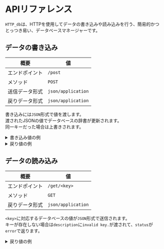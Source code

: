 # APIリファレンス
`HTTP_db`は、HTTPを使用してデータの書き込みや読み込みを行う、簡易的かつとっつき易い、データベースマネージャーです。

## データの書き込み
概要|値
---|---
エンドポイント|`/post`
メソッド|`POST`
送信データ形式|`json/application`
戻りデータ形式|`json/application`

書き込みには`JSON`形式で値を渡します。  
渡されたJSONの値でデータベースの辞書が更新されます。  
同一キーだった場合は上書きされます。

<details>
<summary>書き込み値の例</summary>

```json
{
    "keyname":"items"
}
```
</details>

<details>
<summary>戻り値の例</summary>

- 成功
```json
{
    "status":"success"
}
```

- 失敗
```json
{
    "status":"error",
    "description":"エラー内容"
}
```
</details>


## データの読み込み
概要|値
---|---
エンドポイント|`/get/<key>`
メソッド|`GET`
戻りデータ形式|`json/application`

`<key>`に対応するデータベースの値が`JSON`形式で送信されます。  
キーが存在しない場合は`description`に`invalid key.`が渡されて、`status`が`error`で返ります。

<details>
<summary>戻り値の例</summary>

- 成功
```json
{
    "status":"success",
    "value":"{'name':'nattyantv'}"
}
```

- 失敗
```json
{
    "status":"error",
    "description":"エラー内容"
}
```
</details>


